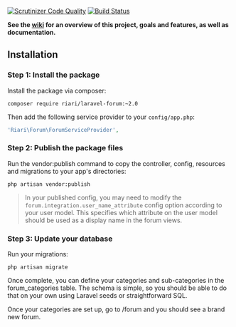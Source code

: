 [![Scrutinizer Code Quality](https://scrutinizer-ci.com/g/Riari/laravel-forum/badges/quality-score.png?b=master)](https://scrutinizer-ci.com/g/Riari/laravel-forum/?branch=master)
[![Build Status](https://scrutinizer-ci.com/g/Riari/laravel-forum/badges/build.png?b=master)](https://scrutinizer-ci.com/g/Riari/laravel-forum/build-status/master)

**See the [wiki](https://github.com/Riari/laravel-forum/wiki) for an overview of this project, goals and features, as well as documentation.**

## Installation

### Step 1: Install the package

Install the package via composer:

```
composer require riari/laravel-forum:~2.0
```

Then add the following service provider to your `config/app.php`:

```php
'Riari\Forum\ForumServiceProvider',
```

### Step 2: Publish the package files

Run the vendor:publish command to copy the controller, config, resources and migrations to your app's directories:

`php artisan vendor:publish`

> In your published config, you may need to modify the `forum.integration.user_name_attribute` config option according to your user model. This specifies which attribute on the user model should be used as a display name in the forum views.

### Step 3: Update your database

Run your migrations:

`php artisan migrate`

Once complete, you can define your categories and sub-categories in the forum_categories table. The schema is simple, so you should be able to do that on your own using Laravel seeds or straightforward SQL.

Once your categories are set up, go to <app hostname>/forum and you should see a brand new forum.
